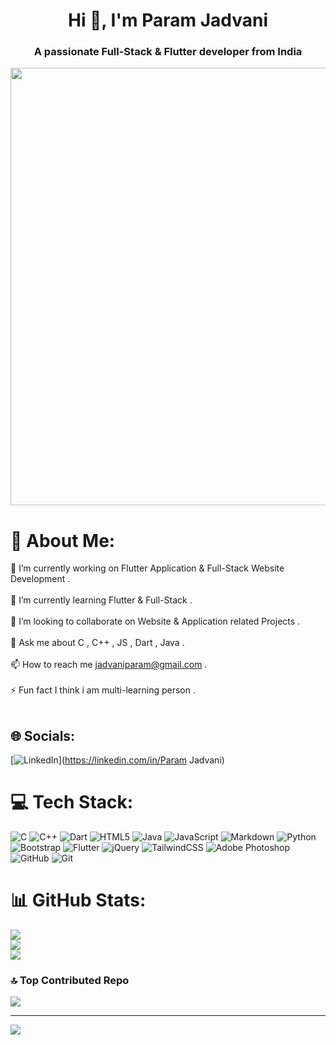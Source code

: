 <h1 align="center">Hi 👋, I'm Param Jadvani</h1>
<h3 align="center">A passionate Full-Stack & Flutter developer from India</h3>

<img src="https://github.com/ParamKumar-Jadvani/ParamKumar-Jadvani/assets/149695069/11f060a8-237f-46d6-bbfe-6931dfca21be" height="700px" width=""/>


# 💫 About Me:
🔭 I’m currently working on Flutter Application & Full-Stack Website Development .<br><br>🌱 I’m currently learning Flutter & Full-Stack .<br><br>👯 I’m looking to collaborate on Website & Application related Projects .<br><br>💬 Ask me about C , C++ , JS , Dart , Java .<br><br>📫 How to reach me jadvaniparam@gmail.com .<br><br>⚡ Fun fact I think i am multi-learning person .<br><br>


## 🌐 Socials:
[![LinkedIn](https://img.shields.io/badge/LinkedIn-%230077B5.svg?logo=linkedin&logoColor=white)](https://linkedin.com/in/Param Jadvani) 

# 💻 Tech Stack:
![C](https://img.shields.io/badge/c-%2300599C.svg?style=for-the-badge&logo=c&logoColor=white) ![C++](https://img.shields.io/badge/c++-%2300599C.svg?style=for-the-badge&logo=c%2B%2B&logoColor=white) ![Dart](https://img.shields.io/badge/dart-%230175C2.svg?style=for-the-badge&logo=dart&logoColor=white) ![HTML5](https://img.shields.io/badge/html5-%23E34F26.svg?style=for-the-badge&logo=html5&logoColor=white) ![Java](https://img.shields.io/badge/java-%23ED8B00.svg?style=for-the-badge&logo=openjdk&logoColor=white) ![JavaScript](https://img.shields.io/badge/javascript-%23323330.svg?style=for-the-badge&logo=javascript&logoColor=%23F7DF1E) ![Markdown](https://img.shields.io/badge/markdown-%23000000.svg?style=for-the-badge&logo=markdown&logoColor=white) ![Python](https://img.shields.io/badge/python-3670A0?style=for-the-badge&logo=python&logoColor=ffdd54) ![Bootstrap](https://img.shields.io/badge/bootstrap-%238511FA.svg?style=for-the-badge&logo=bootstrap&logoColor=white) ![Flutter](https://img.shields.io/badge/Flutter-%2302569B.svg?style=for-the-badge&logo=Flutter&logoColor=white) ![jQuery](https://img.shields.io/badge/jquery-%230769AD.svg?style=for-the-badge&logo=jquery&logoColor=white) ![TailwindCSS](https://img.shields.io/badge/tailwindcss-%2338B2AC.svg?style=for-the-badge&logo=tailwind-css&logoColor=white) ![Adobe Photoshop](https://img.shields.io/badge/adobe%20photoshop-%2331A8FF.svg?style=for-the-badge&logo=adobe%20photoshop&logoColor=white) ![GitHub](https://img.shields.io/badge/github-%23121011.svg?style=for-the-badge&logo=github&logoColor=white) ![Git](https://img.shields.io/badge/git-%23F05033.svg?style=for-the-badge&logo=git&logoColor=white)
# 📊 GitHub Stats:
![](https://github-readme-stats.vercel.app/api?username=ParamKumar-Jadvani&theme=default&hide_border=false&include_all_commits=true&count_private=true)<br/>
![](https://github-readme-streak-stats.herokuapp.com/?user=ParamKumar-Jadvani&theme=default&hide_border=false)<br/>
![](https://github-readme-stats.vercel.app/api/top-langs/?username=ParamKumar-Jadvani&theme=default&hide_border=false&include_all_commits=true&count_private=true&layout=compact)

### 🔝 Top Contributed Repo
![](https://github-contributor-stats.vercel.app/api?username=ParamKumar-Jadvani&limit=5&theme=default&combine_all_yearly_contributions=true)

---
[![](https://visitcount.itsvg.in/api?id=ParamKumar-Jadvani&icon=0&color=1)](https://visitcount.itsvg.in)

<!-- Proudly created with GPRM ( https://gprm.itsvg.in ) -->
